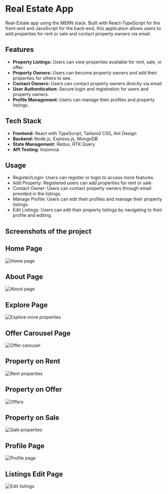 # Real Estate App

Real-Estate app using the MERN stack. Built with React-TypeScript for the front-end and JavaScript for the back-end, this application allows users to add properties for rent or sale and contact property owners via email.

## Features

- **Property Listings:** Users can view properties available for rent, sale, or offer.
- **Property Owners:** Users can become property owners and add their properties for others to see.
- **Contact Owners:** Users can contact property owners directly via email.
- **User Authentication:** Secure login and registration for users and property owners.
- **Profile Management:** Users can manage their profiles and property listings.

## Tech Stack

- **Frontend:** React with TypeScript, Tailwind CSS, Ant Design
- **Backend:** Node.js, Express.js, MongoDB
- **State Management:** Redux, RTK Query
- **API Testing:** Insomnia

## Usage
- Register/Login: Users can register or login to access more features.
- Add Property: Registered users can add properties for rent or sale.
- Contact Owner: Users can contact property owners through email provided in the listings.
- Manage Profile: Users can edit their profiles and manage their property listings.
- Edit Listings: Users can edit their property listings by navigating to their profile and editing.

## Screenshots of the project

## Home Page
![Home page](<Screenshot 2024-06-10 192640.png>)

## About Page
![About page](<Screenshot 2024-06-10 192842.png>)

## Explore Page
![Explore more properties](<Screenshot 2024-06-10 192816.png>)

## Offer Carousel Page
![Offer carousel](<Screenshot 2024-06-10 192711.png>)

## Property on Rent
![Rent properties](<Screenshot 2024-06-10 192737.png>)

## Property on Offer
![Offers](<Screenshot 2024-06-10 192724.png>)

## Property on Sale
![Sale properties](<Screenshot 2024-06-10 192758.png>)

## Profile Page
![Profile page](<Screenshot 2024-06-10 193003.png>)

## Listings Edit Page
![Edit listings](<Screenshot 2024-06-10 193026.png>)
